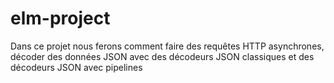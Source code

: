 # elm-project
Dans ce projet nous ferons comment faire des requêtes HTTP asynchrones, décoder des données JSON avec des décodeurs JSON classiques et des décodeurs JSON avec pipelines
